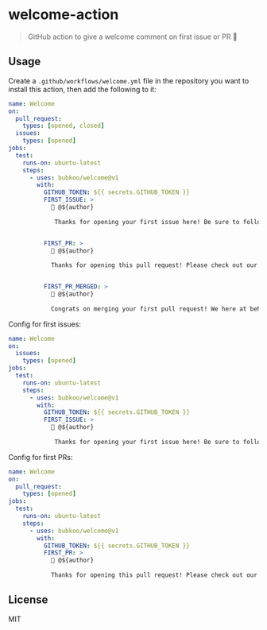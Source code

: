 # welcome-action

> GitHub action to give a welcome comment on first issue or PR 💖

## Usage

Create a `.github/workflows/welcome.yml` file in the repository you want to install this action, then add the following to it:

```yml
name: Welcome
on:
  pull_request:
    types: [opened, closed]
  issues:
    types: [opened]
jobs:
  test:
    runs-on: ubuntu-latest
    steps:
      - uses: bubkoo/welcome@v1
        with:
          GITHUB_TOKEN: ${{ secrets.GITHUB_TOKEN }}
          FIRST_ISSUE: >
            👋 @${author}
            
             Thanks for opening your first issue here! Be sure to follow the issue template!


          FIRST_PR: >
            👋 @${author}
            
            Thanks for opening this pull request! Please check out our contributing guidelines.


          FIRST_PR_MERGED: >
            🎉 @${author}
            
            Congrats on merging your first pull request! We here at behaviorbot are proud of you!
```

Config for first issues:

```yml
name: Welcome
on:
  issues:
    types: [opened]
jobs:
  test:
    runs-on: ubuntu-latest
    steps:
      - uses: bubkoo/welcome@v1
        with:
          GITHUB_TOKEN: ${{ secrets.GITHUB_TOKEN }}
          FIRST_ISSUE: >
            👋 @${author}
            
             Thanks for opening your first issue here! Be sure to follow the issue template!
```

Config for first PRs:

```yml
name: Welcome
on:
  pull_request:
    types: [opened]
jobs:
  test:
    runs-on: ubuntu-latest
    steps:
      - uses: bubkoo/welcome@v1
        with:
          GITHUB_TOKEN: ${{ secrets.GITHUB_TOKEN }}
          FIRST_PR: >
            👋 @${author}
            
            Thanks for opening this pull request! Please check out our contributing guidelines.
```

## License

MIT
